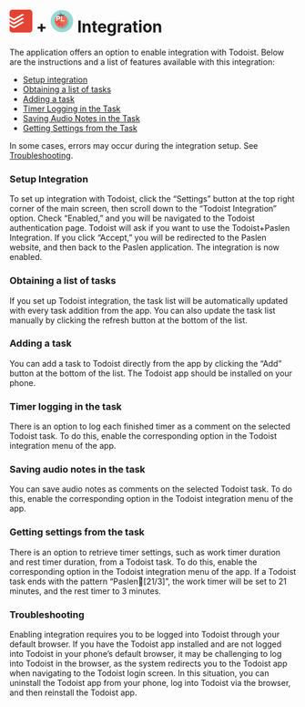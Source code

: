 # <img src="todoist_ico.png" alt="Todoist app cion" width="40"/>  + <img src="paslen_ico.png" alt="Todoist app cion" width="40"/> Integration

The application offers an option to enable integration with Todoist. Below are the instructions and a list of features available with this integration:
 - [Setup integration](#setup-integration)
 - [Obtaining a list of tasks](#obtaining-a-list-of-tasks)
 - [Adding a task](#adding-a-task)
 - [Timer Logging in the Task](#Timer-logging-in-the-task)
 - [Saving Audio Notes in the Task](#saving-audio-notes-in-the-task)
 - [Getting Settings from the Task](#getting-settings-from-the-task)


In some cases, errors may occur during the integration setup. See [Troubleshooting](#troubleshooting).

 ### Setup Integration

To set up integration with Todoist, click the “Settings” button at the top right corner of the main screen, then scroll down to the “Todoist Integration” option. Check “Enabled,” and you will be navigated to the Todoist authentication page. Todoist will ask if you want to use the Todoist+Paslen Integration. If you click “Accept,” you will be redirected to the Paslen website, and then back to the Paslen application. The integration is now enabled.

 ### Obtaining a list of tasks

If you set up Todoist integration, the task list will be automatically updated with every task addition from the app. You can also update the task list manually by clicking the refresh button at the bottom of the list.

 ### Adding a task

You can add a task to Todoist directly from the app by clicking the “Add” button at the bottom of the list. The Todoist app should be installed on your phone.

 ### Timer logging in the task

There is an option to log each finished timer as a comment on the selected Todoist task. To do this, enable the corresponding option in the Todoist integration menu of the app.

 ### Saving audio notes in the task

You can save audio notes as comments on the selected Todoist task. To do this, enable the corresponding option in the Todoist integration menu of the app.

 ### Getting settings from the task
There is an option to retrieve timer settings, such as work timer duration and rest timer duration, from a Todoist task. To do this, enable the corresponding option in the Todoist integration menu of the app. If a Todoist task ends with the pattern “Paslen🍅[21/3]”, the work timer will be set to 21 minutes, and the rest timer to 3 minutes.

 ### Troubleshooting
Enabling integration requires you to be logged into Todoist through your default browser. If you have the Todoist app installed and are not logged into Todoist in your phone’s default browser, it may be challenging to log into Todoist in the browser, as the system redirects you to the Todoist app when navigating to the Todoist login screen. In this situation, you can uninstall the Todoist app from your phone, log into Todoist via the browser, and then reinstall the Todoist app.
